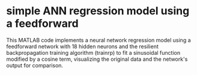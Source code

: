 # simple ANN regression model using a feedforward
 This MATLAB code implements a neural network regression model using a feedforward network with 18 hidden neurons and the resilient backpropagation training algorithm (trainrp) to fit a sinusoidal function modified by a cosine term, visualizing the original data and the network's output for comparison.
